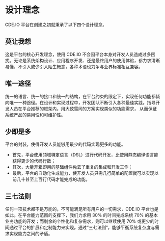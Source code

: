 # 设计理念

CDE.IO 平台在创建之初就秉承了以下四个设计理念。

## 莫让我想

这是平台的核心开发理念，使用 CDE.IO 不会因平台本身对开发人员造成过多困扰。无论是系统架构设计、应用程序开发、还是最终用户的使用体验，都力求清晰易懂，不引入或少引入陌生概念，各种术语也力争与业界标准相互兼容。

## 唯一途径

统一的语言、统一的接口和统一的结构，在平台约束的限定下，实现任何功能都倾向唯一一种途径。在设计和实现过程中，开发团队不断引入各种最佳实践，指导开发人员在平台推荐的框架内，用大致雷同的方案实现类似的功能需求， 从而保证系统产品的易用性和可维护性。

## 少即是多

平台的封装，使得开发人员能够用最少的代码实现更多的功能。

* 首先，平台使用领域特定语言（DSL）进行代码开发，比使用静态编译语言能获得更少的代码行数；
* 其次，大量开箱即用的基础组件免去了重复的集成和开发工作；
* 最后，平台的自动化生成能力，使开发人员只需几行简单的配置就可以实现以前几十甚至上百行代码才能完成的功能。

## 三七法则

任何一项技术都不是万能的，不可能满足所有用户的一切需求，CDE.IO 平台也是如此。在平台能力范围的支撑下，我们力求用 30% 的时间完成系统 70% 的基本业务功能的开发；而剩余的个性化和复杂需求，则可以继续使用 70% 或更少的时间通过平台的扩展和定制能力来实现。通过“三七法则”，能够平衡系统复杂度与需求实现能力之间的矛盾。
